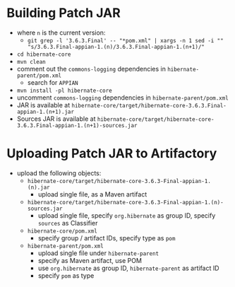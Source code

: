 # Building Patch JAR

- where `n` is the current version:
  - `git grep -l '3.6.3.Final' -- "*pom.xml" | xargs -n 1 sed -i "" "s/3.6.3.Final-appian-1.(n)/3.6.3.Final-appian-1.(n+1)/"`
- `cd hibernate-core`
- `mvn clean`
- comment out the `commons-logging` dependencies in `hibernate-parent/pom.xml`
  - search for `APPIAN`
- `mvn install -pl hibernate-core`
- uncomment `commons-logging` dependencies in `hibernate-parent/pom.xml`
- JAR is available at `hibernate-core/target/hibernate-core-3.6.3.Final-appian-1.(n+1).jar`
- Sources JAR is available at `hibernate-core/target/hibernate-core-3.6.3.Final-appian-1.(n+1)-sources.jar`

# Uploading Patch JAR to Artifactory

- upload the following objects:
  - `hibernate-core/target/hibernate-core-3.6.3-Final-appian-1.(n).jar`
    - upload single file, as a Maven artifact
  - `hibernate-core/target/hibernate-core-3.6.3-Final-appian-1.(n)-sources.jar`
    - upload single file, specify `org.hibernate` as group ID, specify `sources` as Classifier
  - `hibernate-core/pom.xml`
    - specify group / artifact IDs, specify type as `pom`
  - `hibernate-parent/pom.xml`
    - upload single file under `hibernate-parent`
    - specify as Maven artifact, use POM
    - use `org.hibernate` as group ID, `hibernate-parent` as artifact ID
    - specify `pom` as type
